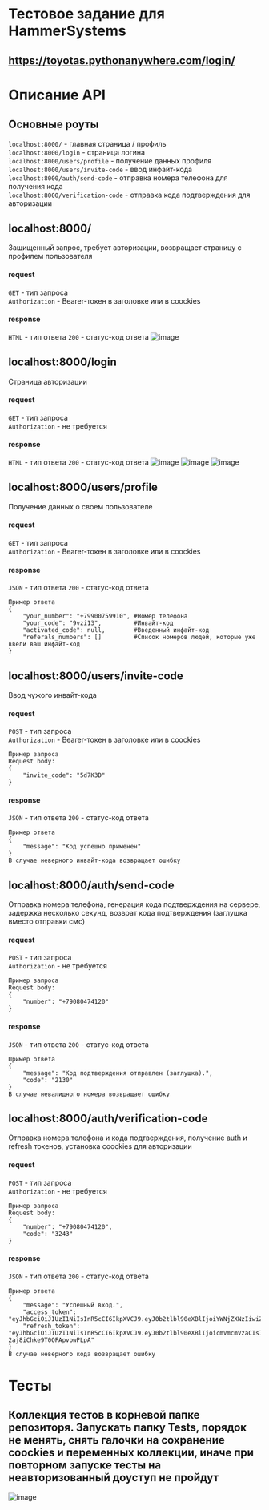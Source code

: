 # Тестовое задание для HammerSystems
## https://toyotas.pythonanywhere.com/login/

# Описание API
## Основные роуты
```localhost:8000/``` - главная страница / профиль<br>
```localhost:8000/login``` - страница логина<br>
```localhost:8000/users/profile``` - получение данных профиля<br>
```localhost:8000/users/invite-code``` - ввод инфайт-кода<br>
```localhost:8000/auth/send-code``` - отправка номера телефона для получения кода<br>
```localhost:8000/verification-code``` - отправка кода подтверждения для авторизации<br>



## localhost:8000/
Защищенный запрос, требует авторизации, возвращает страницу с профилем пользователя
#### request
```GET``` - тип запроса<br>
```Authorization``` - Bearer-токен в заголовке или в coockies<br>
#### response
```HTML``` - тип ответа
```200``` - статус-код ответа
![image](https://github.com/user-attachments/assets/ac981928-1b31-4a5f-9691-6dc2b4b325c4)



## localhost:8000/login
Страница авторизации
#### request
```GET``` - тип запроса<br>
```Authorization``` - не требуется
#### response
```HTML``` - тип ответа
```200``` - статус-код ответа
![image](https://github.com/user-attachments/assets/8b847f90-0969-4789-b06e-3a4c36eff2b7)
![image](https://github.com/user-attachments/assets/ede7de50-134a-4907-b755-74240df73ba6)
![image](https://github.com/user-attachments/assets/acde482e-2512-401d-9006-91184d9493f8)





## localhost:8000/users/profile
Получение данных о своем пользователе
#### request
```GET``` - тип запроса<br>
```Authorization``` - Bearer-токен в заголовке или в coockies<br>
#### response
```JSON``` - тип ответа
```200``` - статус-код ответа
```
Пример ответа
{
    "your_number": "+79900759910", #Номер телефона
    "your_code": "9vzi13",         #Инвайт-код
    "activated_code": null,        #Введенный инфайт-код
    "referals_numbers": []         #Список номеров людей, которые уже ввели ваш инфайт-код
}
```



## localhost:8000/users/invite-code
Ввод чужого инвайт-кода
#### request
```POST``` - тип запроса<br>
```Authorization``` - Bearer-токен в заголовке или в coockies<br>
```
Пример запроса
Request body:
{
    "invite_code": "5d7K3D" 
}
```
#### response
```JSON``` - тип ответа
```200``` - статус-код ответа
```
Пример ответа
{
    "message": "Код успешно применен"
}
В случае неверного инвайт-кода возвращает ошибку
```



## localhost:8000/auth/send-code
Отправка номера телефона, генерация кода подтверждения на сервере, задержка несколько секунд, возврат кода подтверждения (заглушка вместо отправки смс)
#### request
```POST``` - тип запроса<br>
```Authorization``` - не требуется
```
Пример запроса
Request body:
{
    "number": "+79080474120" 
}
```
#### response
```JSON``` - тип ответа
```200``` - статус-код ответа
```
Пример ответа
{
    "message": "Код подтверждения отправлен (заглушка).",
    "code": "2130"
}
В случае невалидного номера возвращает ошибку
```



## localhost:8000/auth/verification-code
Отправка номера телефона и кода подтверждения, получение auth и refresh токенов, установка coockies для авторизации
#### request
```POST``` - тип запроса<br>
```Authorization``` - не требуется
```
Пример запроса
Request body:
{
    "number": "+79080474120",
    "code": "3243" 
}
```
#### response
```JSON``` - тип ответа
```200``` - статус-код ответа
```
Пример ответа
{
    "message": "Успешный вход.",
    "access_token": "eyJhbGciOiJIUzI1NiIsInR5cCI6IkpXVCJ9.eyJ0b2tlbl90eXBlIjoiYWNjZXNzIiwiZXhwIjoxNzMzMTgwNTAyLCJpYXQiOjE3MzMwOTQxMDIsImp0aSI6IjRkMDQ4Yjk5Zjk4ODQ2NzlhYjVhZmEwYmZjNzI2ZmNhIiwidXNlcl9pZCI6MTl9.K1opgPkPVjclrXi1fawnn2QH5P7DvZwW647l2WPc4ZQ",
    "refresh_token": "eyJhbGciOiJIUzI1NiIsInR5cCI6IkpXVCJ9.eyJ0b2tlbl90eXBlIjoicmVmcmVzaCIsImV4cCI6MTczMzE4MDUwMiwiaWF0IjoxNzMzMDk0MTAyLCJqdGkiOiJiZGI1Mzg2MzZlNzk0NWY5YmVmYTBjYzFhZTYzZTI3OSIsInVzZXJfaWQiOjE5fQ.H2E6RBfpLuVH8MtcZJn-2aj8iChke9T0OFApvpwPLpA"
}
В случае неверного кода возвращает ошибку
```

# Тесты
## Коллекция тестов в корневой папке репозиторя. Запускать папку Tests, порядок не менять, снять галочки на сохранение coockies и переменных коллекции, иначе при повторном запуске тесты на неавторизованный доуступ не пройдут
![image](https://github.com/user-attachments/assets/7a2a4512-1752-4e7f-8192-284ff34b9790)

